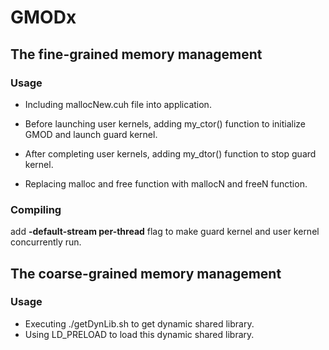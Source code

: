# GMODx

## The fine-grained memory management

### Usage

- Including mallocNew.cuh file into application.
- Before launching user kernels,  adding my_ctor() function to initialize GMOD and launch guard kernel.
- After completing user kernels, adding my_dtor() function to stop guard kernel.

- Replacing malloc and free function with mallocN and freeN function.

### Compiling

add **-default-stream per-thread** flag to make guard kernel and user kernel  concurrently run.

## The coarse-grained memory management

### Usage

- Executing ./getDynLib.sh to get dynamic shared library.
- Using LD_PRELOAD to load this dynamic shared library.



